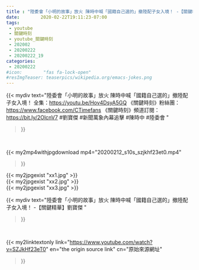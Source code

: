 ```yaml
---
title : "陸委會「小明的故事」放火 陳時中喊「國籍自己選的」撤陸配子女入境！ -【關鍵精華】劉寶傑 "
date:        2020-02-22T19:11:23-07:00
tags:
 - youtube
 - 關鍵時刻
 - youtube_關鍵時刻
 - 202002
 - 20200222
 - 20200222_19
categories:
 - 20200222
#icon:        "fas fa-lock-open"
#resImgTeaser: teaserpics/wikipedia.org/emacs-jokes.png
---
```


{{< mydiv text="陸委會「小明的故事」放火 陳時中喊「國籍自己選的」撤陸配子女入境！ 全集：https://youtu.be/Hov4DsyA5GQ  《關鍵時刻》粉絲團：https://www.facebook.com/CTimefans 《關鍵時刻》頻道訂閱：https://bit.ly/2OlcnV7  #劉寶傑 #新聞萬象內幕追擊 #陳時中 #陸委會 "
>}}
<br>


{{< my2mp4withjpgdownload mp4="20200212_s10s_szjkhf23et0.mp4"
>}}

{{< my2jpgexist "xx1.jpg" >}}<br>
{{< my2jpgexist "xx2.jpg" >}}<br>
{{< my2jpgexist "xx3.jpg" >}}<br>



{{< mydiv text="陸委會「小明的故事」放火 陳時中喊「國籍自己選的」撤陸配子女入境！ -【關鍵精華】劉寶傑 "
>}}
<br>

{{< my2linktextonly link="https://www.youtube.com/watch?v=SZJkHf23eT0"
en="the origin source link" cn="原始來源網址"
>}}


<br>

